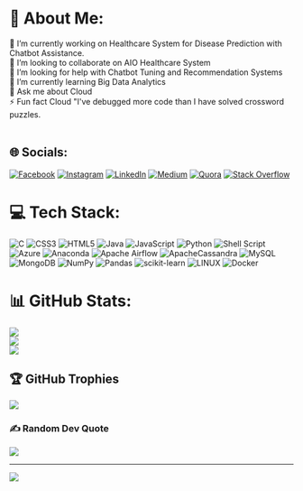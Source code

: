 # 💫 About Me:
🔭 I’m currently working on Healthcare System for Disease Prediction with Chatbot Assistance.<br>👯 I’m looking to collaborate on AIO Healthcare System<br>🤝 I’m looking for help with Chatbot Tuning and Recommendation Systems<br>🌱 I’m currently learning Big Data Analytics<br>💬 Ask me about Cloud<br>⚡ Fun fact Cloud "I've debugged more code than I have solved crossword puzzles.<br><br>


## 🌐 Socials:
[![Facebook](https://img.shields.io/badge/Facebook-%231877F2.svg?logo=Facebook&logoColor=white)]([https://facebook.com/https://www.facebook.com/badempetpavan/](https://www.facebook.com/badempetpavan/)) [![Instagram](https://img.shields.io/badge/Instagram-%23E4405F.svg?logo=Instagram&logoColor=white)](https://www.instagram.com/pavan_badempet/) [![LinkedIn](https://img.shields.io/badge/LinkedIn-%230077B5.svg?logo=linkedin&logoColor=white)](https://www.linkedin.com/in/pavanbadempet/) [![Medium](https://img.shields.io/badge/Medium-12100E?logo=medium&logoColor=white)](https://medium.com/@pavan9b) [![Quora](https://img.shields.io/badge/Quora-%23B92B27.svg?logo=Quora&logoColor=white)](https://www.quora.com/profile/Pavan-Badempet) [![Stack Overflow](https://img.shields.io/badge/-Stackoverflow-FE7A16?logo=stack-overflow&logoColor=white)](https://stackoverflow.com/users/6325621/pavan-badempet) 

# 💻 Tech Stack:
![C](https://img.shields.io/badge/c-%2300599C.svg?style=for-the-badge&logo=c&logoColor=white) ![CSS3](https://img.shields.io/badge/css3-%231572B6.svg?style=for-the-badge&logo=css3&logoColor=white) ![HTML5](https://img.shields.io/badge/html5-%23E34F26.svg?style=for-the-badge&logo=html5&logoColor=white) ![Java](https://img.shields.io/badge/java-%23ED8B00.svg?style=for-the-badge&logo=java&logoColor=white) ![JavaScript](https://img.shields.io/badge/javascript-%23323330.svg?style=for-the-badge&logo=javascript&logoColor=%23F7DF1E) ![Python](https://img.shields.io/badge/python-3670A0?style=for-the-badge&logo=python&logoColor=ffdd54) ![Shell Script](https://img.shields.io/badge/shell_script-%23121011.svg?style=for-the-badge&logo=gnu-bash&logoColor=white) ![Azure](https://img.shields.io/badge/azure-%230072C6.svg?style=for-the-badge&logo=azure-devops&logoColor=white) ![Anaconda](https://img.shields.io/badge/Anaconda-%2344A833.svg?style=for-the-badge&logo=anaconda&logoColor=white) ![Apache Airflow](https://img.shields.io/badge/Apache%20Airflow-017CEE?style=for-the-badge&logo=Apache%20Airflow&logoColor=white) ![ApacheCassandra](https://img.shields.io/badge/cassandra-%231287B1.svg?style=for-the-badge&logo=apache-cassandra&logoColor=white) ![MySQL](https://img.shields.io/badge/mysql-%2300f.svg?style=for-the-badge&logo=mysql&logoColor=white) ![MongoDB](https://img.shields.io/badge/MongoDB-%234ea94b.svg?style=for-the-badge&logo=mongodb&logoColor=white) ![NumPy](https://img.shields.io/badge/numpy-%23013243.svg?style=for-the-badge&logo=numpy&logoColor=white) ![Pandas](https://img.shields.io/badge/pandas-%23150458.svg?style=for-the-badge&logo=pandas&logoColor=white) ![scikit-learn](https://img.shields.io/badge/scikit--learn-%23F7931E.svg?style=for-the-badge&logo=scikit-learn&logoColor=white) ![LINUX](https://img.shields.io/badge/Linux-FCC624?style=for-the-badge&logo=linux&logoColor=black) ![Docker](https://img.shields.io/badge/docker-%230db7ed.svg?style=for-the-badge&logo=docker&logoColor=white)
# 📊 GitHub Stats:
![](https://github-readme-stats.vercel.app/api?username=pavanbadempet&theme=algolia&hide_border=false&include_all_commits=false&count_private=false)<br/>
![](https://github-readme-streak-stats.herokuapp.com/?user=pavanbadempet&theme=algolia&hide_border=false)<br/>
![](https://github-readme-stats.vercel.app/api/top-langs/?username=pavanbadempet&theme=algolia&hide_border=false&include_all_commits=false&count_private=false&layout=compact)

## 🏆 GitHub Trophies
![](https://github-profile-trophy.vercel.app/?username=pavanbadempet&theme=algolia&no-frame=false&no-bg=false&margin-w=4)

### ✍️ Random Dev Quote
![](https://quotes-github-readme.vercel.app/api?type=horizontal&theme=tokyonight)

---
[![](https://visitcount.itsvg.in/api?id=pavanbadempet&icon=0&color=1)](https://visitcount.itsvg.in)
